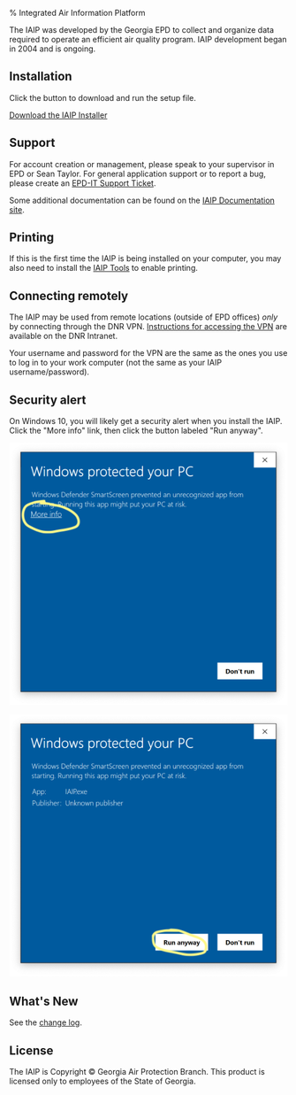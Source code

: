 % Integrated Air Information Platform

The IAIP was developed by the Georgia EPD to collect and organize data required to operate an efficient air quality program. IAIP development began in 2004 and is ongoing.

## Installation

Click the button to download and run the setup file.

[Download the
IAIP Installer](install/IAIP.application)

## Support

For account creation or management, please speak to your supervisor in EPD or Sean Taylor. For general application support or to report a bug, please create an [EPD-IT Support Ticket](https://gaepd.zendesk.com/hc/en-us/requests/new).

Some additional documentation can be found on the [IAIP Documentation site](https://sites.google.com/site/iaipdocs/).

## Printing

If this is the first time the IAIP is being installed on your computer, you may also need to install the [IAIP Tools](../pre-install/) to enable printing.

## Connecting remotely

The IAIP may be used from remote locations (outside of EPD offices) *only* by connecting through the DNR VPN. [Instructions for accessing the VPN](https://dnrintranet.org/it/SSLvpn) are available on the DNR Intranet.

Your username and password for the VPN are the same as the ones you use to log in to your work computer (not the same as your IAIP username/password).

## Security alert

On Windows 10, you will likely get a security alert when you install the IAIP. Click the "More info" link, then click the button labeled "Run anyway".

![Windows 10 security alert](assets/images/win10-security-warning.png) 

![Windows 10 security alert: Run anyway](assets/images/win10-security-warning-run-anyway.png)

## What's New

See the [change log](changelog/).

## License

The IAIP is Copyright © Georgia Air Protection Branch. This product is licensed only to employees of the State of Georgia.
